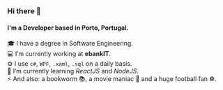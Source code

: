 ### Hi there 👋

#### I'm a Developer based in Porto, Portugal.

🎓 I have a degree in Software Engineering.
<br/>
💻 I’m currently working at <b>ebankIT</b>.
<br/>
⚙️ I use ``c#``, ``WPF``, ``.xaml``, ``.sql`` on a daily basis.
<br/>
🧠 I’m currently learning <i>ReactJS</i> and <i>NodeJS</i>.
<br/>
⚡ And also: a bookworm 📚, a movie maniac 🎥 and a huge football fan ⚽.

<!--
**lbdd18/lbdd18** is a ✨ _special_ ✨ repository because its `README.md` (this file) appears on your GitHub profile.

